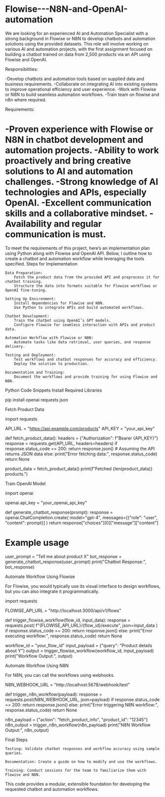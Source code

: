 # Flowise---N8N-and-OpenAI-automation
We are looking for an experienced AI and Automation Specialist with a strong background in Flowise or N8N to develop chatbots and automation solutions using the provided datasets. This role will involve working on various AI and automation projects, with the first assignment focused on building a chatbot trained on data from 2,500 products via an API using Flowise and OpenAI.

Responsibilities:

-Develop chatbots and automation tools based on supplied data and business requirements.
-Collaborate on integrating AI into existing systems to improve operational efficiency and user experience.
-Work with Flowise or N8N to build seamless automation workflows.
-Train team on flowise and n8n where required.

Requirements:

-Proven experience with Flowise or N8N in chatbot development and automation projects.
-Ability to work proactively and bring creative solutions to AI and automation challenges.
-Strong knowledge of AI technologies and APIs, especially OpenAI.
-Excellent communication skills and a collaborative mindset.
-Availability and regular communication is must.
======
To meet the requirements of this project, here’s an implementation plan using Python along with Flowise and OpenAI API. Below, I outline how to create a chatbot and automation workflow while leveraging the tools specified.
Steps for Implementation

    Data Preparation:
        Fetch the product data from the provided API and preprocess it for chatbot training.
        Structure the data into formats suitable for Flowise workflows or OpenAI fine-tuning.

    Setting Up Environment:
        Install dependencies for Flowise and N8N.
        Use Python to integrate APIs and build automated workflows.

    Chatbot Development:
        Train the chatbot using OpenAI’s GPT models.
        Configure Flowise for seamless interaction with APIs and product data.

    Automation Workflow with Flowise or N8N:
        Automate tasks like data retrieval, user queries, and response delivery.

    Testing and Deployment:
        Test workflows and chatbot responses for accuracy and efficiency.
        Deploy the solution to production.

    Documentation and Training:
        Document the workflows and provide training for using Flowise and N8N.

Python Code Snippets
Install Required Libraries

pip install openai requests json

Fetch Product Data

import requests

API_URL = "https://api.example.com/products"
API_KEY = "your_api_key"

def fetch_product_data():
    headers = {"Authorization": f"Bearer {API_KEY}"}
    response = requests.get(API_URL, headers=headers)
    if response.status_code == 200:
        return response.json()  # Assuming the API returns JSON data
    else:
        print("Error fetching data:", response.status_code)
        return None

product_data = fetch_product_data()
print(f"Fetched {len(product_data)} products.")

Train OpenAI Model

import openai

openai.api_key = "your_openai_api_key"

def generate_chatbot_response(prompt):
    response = openai.ChatCompletion.create(
        model="gpt-4",
        messages=[{"role": "user", "content": prompt}]
    )
    return response["choices"][0]["message"]["content"]

# Example usage
user_prompt = "Tell me about product X"
bot_response = generate_chatbot_response(user_prompt)
print("Chatbot Response:", bot_response)

Automate Workflow Using Flowise

For Flowise, you would typically use its visual interface to design workflows, but you can also integrate it programmatically.

import requests

FLOWISE_API_URL = "http://localhost:3000/api/v1/flows"

def trigger_flowise_workflow(flow_id, input_data):
    response = requests.post(
        f"{FLOWISE_API_URL}/{flow_id}/execute",
        json=input_data
    )
    if response.status_code == 200:
        return response.json()
    else:
        print("Error executing workflow:", response.status_code)
        return None

workflow_id = "your_flow_id"
input_payload = {"query": "Product details about Y"}
output = trigger_flowise_workflow(workflow_id, input_payload)
print("Workflow Output:", output)

Automate Workflow Using N8N

For N8N, you can call the workflows using webhooks.

N8N_WEBHOOK_URL = "http://localhost:5678/webhook/test"

def trigger_n8n_workflow(payload):
    response = requests.post(N8N_WEBHOOK_URL, json=payload)
    if response.status_code == 200:
        return response.json()
    else:
        print("Error triggering N8N workflow:", response.status_code)
        return None

n8n_payload = {"action": "fetch_product_info", "product_id": "12345"}
n8n_output = trigger_n8n_workflow(n8n_payload)
print("N8N Workflow Output:", n8n_output)

Final Steps

    Testing: Validate chatbot responses and workflow accuracy using sample queries.

    Documentation: Create a guide on how to modify and use the workflows.

    Training: Conduct sessions for the team to familiarize them with Flowise and N8N.

This code provides a modular, extensible foundation for developing the requested chatbot and automation workflows.

